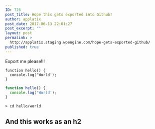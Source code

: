 ```yaml
---
ID: 726
post_title: Hope this gets exported into Github!
author: applatix
post_date: 2017-06-13 22:01:27
post_excerpt: ""
layout: post
permalink: >
  http://applatix.staging.wpengine.com/hope-gets-exported-github/
published: true
---
```

<p>Export me please!!!</p>

~~~~
function hello() {
  console.log('World');
}
~~~~

```javascript
function hello() {
  console.log('World');
}
```

```
> cd hello/world
```

<h2>And this works as an h2</h2>

